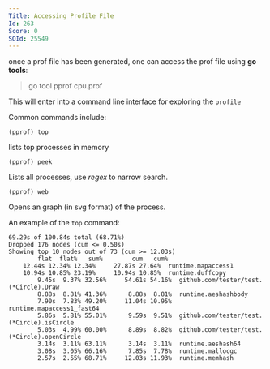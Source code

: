 ```yaml
---
Title: Accessing Profile File
Id: 263
Score: 0
SOId: 25549
---
```

once a prof file has been generated, one can access the prof file using **go tools**:

> go tool pprof cpu.prof

This will enter into a command line interface for exploring the `profile`

Common commands include:

    (pprof) top

lists top processes in memory

    (pprof) peek

Lists all processes, use *regex* to narrow search.

    (pprof) web

Opens an graph (in svg format) of the process.

An example of the `top` command:

```text
69.29s of 100.84s total (68.71%)
Dropped 176 nodes (cum <= 0.50s)
Showing top 10 nodes out of 73 (cum >= 12.03s)
        flat  flat%   sum%        cum   cum%
    12.44s 12.34% 12.34%     27.87s 27.64%  runtime.mapaccess1
    10.94s 10.85% 23.19%     10.94s 10.85%  runtime.duffcopy
        9.45s  9.37% 32.56%     54.61s 54.16%  github.com/tester/test.(*Circle).Draw
        8.88s  8.81% 41.36%      8.88s  8.81%  runtime.aeshashbody
        7.90s  7.83% 49.20%     11.04s 10.95%  runtime.mapaccess1_fast64
        5.86s  5.81% 55.01%      9.59s  9.51%  github.com/tester/test.(*Circle).isCircle
        5.03s  4.99% 60.00%      8.89s  8.82%  github.com/tester/test.(*Circle).openCircle
        3.14s  3.11% 63.11%      3.14s  3.11%  runtime.aeshash64
        3.08s  3.05% 66.16%      7.85s  7.78%  runtime.mallocgc
        2.57s  2.55% 68.71%     12.03s 11.93%  runtime.memhash
```
